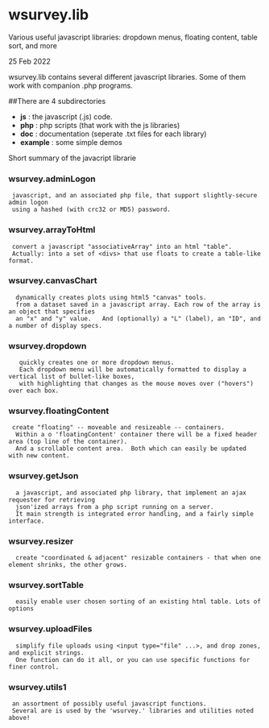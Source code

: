 # wsurvey.lib
Various useful javascript libraries: dropdown menus, floating content, table sort, and more

25 Feb 2022

wsurvey.lib contains several different javascript libraries. Some of them work with companion .php programs.

##There are 4 subdirectories

-  **js**   : the javascript (.js) code. <br> 
-  **php**   : php scripts (that work with the js libraries) <br>
-  **doc**  : documentation (seperate .txt files for each library) <br>
- **example** : some simple demos

Short summary of the javacript librarie

### wsurvey.adminLogon
     javascript, and an associated php file, that support slightly-secure admin logon
     using a hashed (with crc32 or MD5) password.
### wsurvey.arrayToHtml
     convert a javascript "associativeArray" into an html "table".
     Actually: into a set of <divs> that use floats to create a table-like format.
###  wsurvey.canvasChart
      dynamically creates plots using html5 "canvas" tools.
      from a dataset saved in a javascript array. Each row of the array is an object that specifies
      an "x" and "y" value.   And (optionally) a "L" (label), an "ID", and a number of display specs.
###  wsurvey.dropdown
       quickly creates one or more dropdown menus.
       Each dropdown menu will be automatically formatted to display a vertical list of bullet-like boxes,
       with highlighting that changes as the mouse moves over ("hovers") over each box.
###  wsurvey.floatingContent
     create "floating" -- moveable and resizeable -- containers.
      Within a o 'floatingContent' container there will be a fixed header area (top line of the container).
      And a scrollable content area.  Both which can easily be updated with new content.
###  wsurvey.getJson
      a javascript, and associated php library, that implement an ajax requester for retrieving 
      json'ized arrays from a php script running on a server.
      It main strength is integrated error handling, and a fairly simple interface.
###  wsurvey.resizer
      create "coordinated & adjacent" resizable containers - that when one element shrinks, the other grows.
###  wsurvey.sortTable
      easily enable user chosen sorting of an existing html table. Lots of options
###  wsurvey.uploadFiles
      simplify file uploads using <input type="file" ...>, and drop zones, and explicit strings.
      One function can do it all, or you can use specific functions for finer control.
###  wsurvey.utils1
     an assortment of possibly useful javascript functions.
     Several are is used by the 'wsurvey.' libraries and utilities noted above!  
